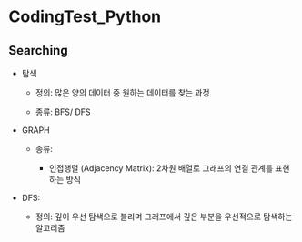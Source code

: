 # CodingTest_Python

## Searching


* 탐색

  * 정의: 많은 양의 데이터 중 원하는 데이터를 찾는 과정
  
  * 종류: BFS/ DFS
  
* GRAPH

  * 종류:
  
    * 인접행렬 (Adjacency Matrix): 2차원 배열로 그래프의 연결 관계를 표현하는 방식 
  
* DFS:

  * 정의: 깊이 우선 탐색으로 불리며 그래프에서 깊은 부분을 우선적으로 탐색하는 알고리즘
  
